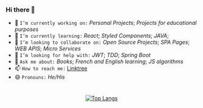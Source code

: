 ### Hi there 👋

- 🔭 `I’m currently working on:` _Personal Projects_; _Projects for educational purposes_
- 🌱 `I’m currently learning:` _React_; _Styled Components_; _JAVA_;
- 👯 `I’m looking to collaborate on:` _Open Source Projects_; _SPA Pages_; _WEB APIS_; _Micro Services_
- 🤔 `I’m looking for help with:` _JWT_; _TDD_; _Spring Boot_
- 💬 `Ask me about:` _Books_; _French and English learning_; _JS algorithms_
- 📫 `How to reach me:` <a href="https://linktr.ee/edu_moreira" target="_blank">Linktree</a>
- 😄 `Pronouns:` _He/His_


#

<div align='center'>

[![Top Langs](https://github-readme-stats.vercel.app/api/top-langs/?username=Moreira-Edu&layout=compact)](https://github.com/anuraghazra/github-readme-stats)

</div>
